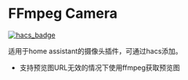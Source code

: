 # FFmpeg Camera
[![hacs_badge](https://img.shields.io/badge/HACS-Custom-41BDF5.svg)](https://github.com/hacs/integration)

适用于home assistant的摄像头插件，可通过hacs添加。
* 支持预览图URL无效的情况下使用ffmpeg获取预览图